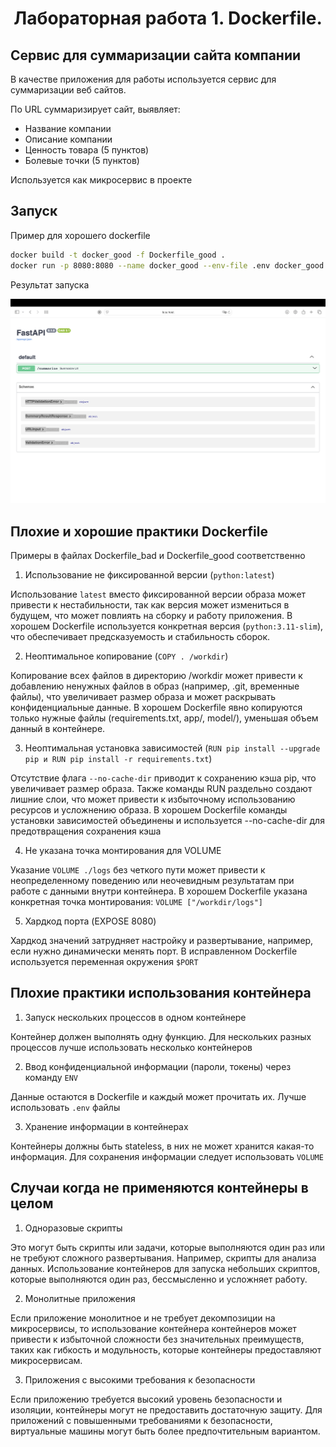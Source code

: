 # <center> Лабораторная работа 1. Dockerfile.</center>

## Сервис для суммаризации сайта компании
В качестве приложения для работы используется сервис для суммаризации веб сайтов.

По URL суммаризирует сайт, выявляет:

* Название компании
* Описание компании
* Ценность товара (5 пунктов)
* Болевые точки (5 пунктов)

Используется как микросервис в проекте

## Запуск

Пример для хорошего dockerfile

```bash
docker build -t docker_good -f Dockerfile_good .
docker run -p 8080:8080 --name docker_good --env-file .env docker_good
```

Результат запуска

![result](/images/swagger.png)

## Плохие и хорошие практики Dockerfile

Примеры в файлах Dockerfile_bad и Dockerfile_good соответственно

1. Использование не фиксированной версии (`python:latest`)

Использование `latest` вместо фиксированной версии образа может привести к нестабильности, так как версия может измениться 
в будущем, что может повлиять на сборку и работу приложения. В хорошем Dockerfile используется конкретная версия 
(`python:3.11-slim`), что обеспечивает предсказуемость и стабильность сборок.

2. Неоптимальное копирование (`COPY . /workdir`)

Копирование всех файлов в директорию /workdir может привести к добавлению ненужных файлов в образ (например, .git, 
временные файлы), что увеличивает размер образа и может раскрывать конфиденциальные данные. В хорошем Dockerfile явно 
копируются только нужные файлы (requirements.txt, app/, model/), уменьшая объем данный в контейнере.

3. Неоптимальная установка зависимостей (`RUN pip install --upgrade pip и RUN pip install -r requirements.txt`)

Отсутствие флага `--no-cache-dir` приводит к сохранению кэша pip, что увеличивает размер образа. Также команды RUN 
раздельно создают лишние слои, что может привести к избыточному использованию ресурсов и усложнению образа.
В хорошем Dockerfile команды установки зависимостей объединены и используется --no-cache-dir для предотвращения сохранения кэша

4. Не указана точка монтирования для VOLUME

Указание `VOLUME ./logs` без четкого пути может привести к неопределенному поведению или неочевидным результатам 
при работе с данными внутри контейнера. В хорошем Dockerfile указана конкретная точка монтирования: `VOLUME ["/workdir/logs"]`

5. Хардкод порта (EXPOSE 8080)

Хардкод значений затрудняет настройку и развертывание, например, если нужно динамически менять порт. В исправленном 
Dockerfile используется переменная окружения `$PORT`

## Плохие практики использования контейнера

1. Запуск нескольких процессов в одном контейнере

Контейнер должен выполнять одну функцию. Для нескольких разных процессов лучше использовать несколько контейнеров

2. Ввод конфиденциальной информации (пароли, токены) через команду `ENV`

Данные остаются в Dockerfile и каждый может прочитать их. Лучше использовать `.env` файлы

3. Хранение информации в контейнерах

Контейнеры должны быть stateless, в них не может хранится какая-то информация. Для сохранения информации следует
использовать `VOLUME`

## Случаи когда не применяются контейнеры в целом

1. Одноразовые скрипты

Это могут быть скрипты или задачи, которые выполняются один раз или не требуют сложного развертывания. Например, скрипты 
для анализа данных. Использование контейнеров для запуска небольших скриптов, которые выполняются один раз, бессмысленно 
и усложняет работу.
 
2. Монолитные приложения

Если приложение монолитное и не требует декомпозиции на микросервисы, то использование контейнера контейнеров может 
привести к избыточной сложности без значительных преимуществ, таких как гибкость и модульность, которые контейнеры 
предоставляют микросервисам.

3. Приложения с высокими требования к безопасности

Если приложению требуется высокий уровень безопасности и изоляции, контейнеры могут не предоставить достаточную защиту. 
Для приложений с повышенными требованиями к безопасности, виртуальные машины могут быть
более предпочтительным вариантом.